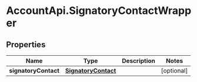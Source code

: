 # AccountApi.SignatoryContactWrapper

## Properties

Name | Type | Description | Notes
------------ | ------------- | ------------- | -------------
**signatoryContact** | [**SignatoryContact**](SignatoryContact.md) |  | [optional] 



